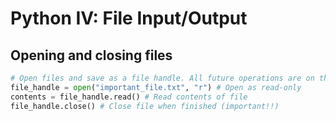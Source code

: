 # Python IV: File Input/Output

## Opening and closing files

```python
# Open files and save as a file handle. All future operations are on this handle (not the file name itself!!)
file_handle = open("important_file.txt", "r") # Open as read-only
contents = file_handle.read() # Read contents of file
file_handle.close() # Close file when finished (important!!)
```









